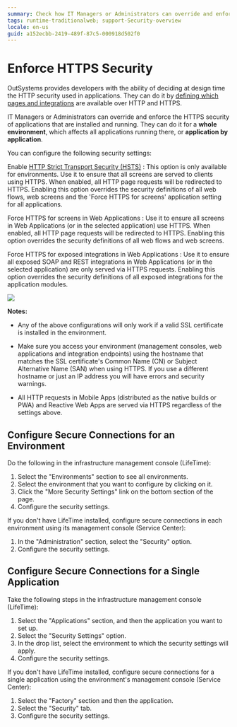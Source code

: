 ```yaml
---
summary: Check how IT Managers or Administrators can override and enforce the HTTP security of OutSystems applications that are installed and running.
tags: runtime-traditionalweb; support-Security-overview
locale: en-us
guid: a152ecbb-2419-489f-87c5-000918d502f0
---
```


# Enforce HTTPS Security

OutSystems provides developers with the ability of deciding at design time the HTTP security used in applications. They can do it by [defining which pages and integrations](<../../develop/security/secure-http-requests.md>) are available over HTTP and HTTPS.

IT Managers or Administrators can override and enforce the HTTPS security of applications that are installed and running. They can do it for a **whole environment**, which affects all applications running there, or **application by application**.

You can configure the following security settings:

Enable [HTTP Strict Transport Security (HSTS)](<https://cheatsheetseries.owasp.org/cheatsheets/HTTP_Strict_Transport_Security_Cheat_Sheet.html>)
:   This option is only available for environments. Use it to ensure that all screens are served to clients using HTTPS. When enabled, all HTTP page requests will be redirected to HTTPS. Enabling this option overrides the security definitions of all web flows, web screens and the 'Force HTTPS for screens' application setting for all applications.

Force HTTPS for screens in Web Applications
:   Use it to ensure all screens in Web Applications (or in the selected application) use HTTPS. When enabled, all HTTP page requests will be redirected to HTTPS. Enabling this option overrides the security definitions of all web flows and web screens.

Force HTTPS for exposed integrations in Web Applications
:   Use it to ensure all exposed SOAP and REST integrations in Web Applications (or in the selected application) are only served via HTTPS requests. Enabling this option overrides the security definitions of all exposed integrations for the application modules.

![](images/enforce-https-security.png)

**Notes:**

* Any of the above configurations will only work if a valid SSL certificate is installed in the environment.

* Make sure you access your environment (management consoles, web applications and integration endpoints) using the hostname that matches the SSL certificate's Common Name (CN) or Subject Alternative Name (SAN) when using HTTPS. If you use a different hostname or just an IP address you will have errors and security warnings.

* All HTTP requests in Mobile Apps (distributed as the native builds or PWA) and Reactive Web Apps are served via HTTPS regardless of the settings above.

## Configure Secure Connections for an Environment

Do the following in the infrastructure management console (LifeTime):

1. Select the "Environments" section to see all environments.
1. Select the environment that you want to configure by clicking on it.
1. Click the "More Security Settings" link on the bottom section of the page.
1. Configure the security settings.

If you don't have LifeTime installed, configure secure connections in each environment using its management console (Service Center):

1. In the "Administration" section, select the "Security" option.
1. Configure the security settings.

## Configure Secure Connections for a Single Application

Take the following steps in the infrastructure management console (LifeTime):

1. Select the "Applications" section, and then the application you want to set up.
1. Select the "Security Settings" option.
1. In the drop list, select the environment to which the security settings will apply.
1. Configure the security settings.

If you don't have LifeTime installed, configure secure connections for a single application using the environment's management console (Service Center):

1. Select the "Factory" section and then the application.
1. Select the "Security" tab.
1. Configure the security settings.
